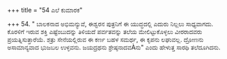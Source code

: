 +++
title = "54 ಎಲೆ ಕುಮಾರಕ"

+++
54. " ಬಾಲಕನಾದ ಅಭಿಮನ್ಯುವೆ, ಈಶ್ವರನ ಪುತ್ರನಿಗೆ ಈ ಯುದ್ಧದಲ್ಲಿ ಎದುರು ನಿಲ್ಲಲು ಸಾಧ್ಯವಾಗದು. ಕೊರಳಿಗೆ ಇರುವ ಶಕ್ತಿ ಎಷ್ಟೆಂಬುದನ್ನು ತಿಳಿಯದೆ ಪರ್ವತವನ್ನು ತಲೆಯ ಮೇಲಿಟ್ಟುಕೊಳ್ಳಲು ವೀರರಾದವರು ಪ್ರಯತ್ನಿಸುತ್ತಾರೆಯೆ. ಶತ್ರು ಸೇನೆಯಲ್ಲಿರುವ ಈ ಕರ್ಣ ಬಹಳ ಸಮರ್ಥ, ಈ ಕೃಪನು ಲಘುವಲ್ಲ.  ದ್ರೋಣನು ಅಸಾಮಾನ್ಯವಾದ ಭುಜಬಲ ಉಳ್ಳವನು. ಜಯದ್ರಥನು ಶ್ರೇಷ್ಠನಾದವÀನು" ಎಂದು ಹೇಳುತ್ತ ಸಾರಥಿ ತಲೆದೂಗಿದನು.